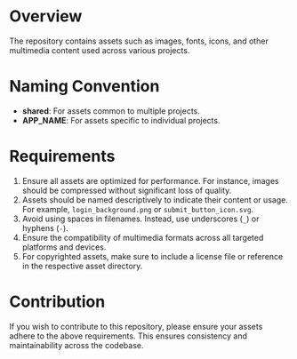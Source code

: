 # Overview
The repository contains assets such as images, fonts, icons, and other multimedia content used across various projects.

# Naming Convention
- **shared**: For assets common to multiple projects.
- **APP_NAME**: For assets specific to individual projects.

# Requirements
1. Ensure all assets are optimized for performance. For instance, images should be compressed without significant loss of quality.
2. Assets should be named descriptively to indicate their content or usage. For example, `login_background.png` or `submit_button_icon.svg`.
3. Avoid using spaces in filenames. Instead, use underscores (`_`) or hyphens (`-`).
4. Ensure the compatibility of multimedia formats across all targeted platforms and devices.
5. For copyrighted assets, make sure to include a license file or reference in the respective asset directory.

# Contribution
If you wish to contribute to this repository, please ensure your assets adhere to the above requirements. This ensures consistency and maintainability across the codebase.
